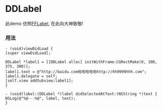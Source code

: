 # DDLabel

此demo 仿照[FFLabel](https://github.com/liufan321/FFLabel), 在此向大神致敬!

### 用法

```~
- (void)viewDidLoad {
[super viewDidLoad];

DDLabel *label1 = [[DDLabel alloc] initWithFrame:CGRectMake(0, 100, 375, 300)];
label1.text = @"http://baidu.com哈哈哈哈哈http://hh9999hhh.com";
label1.delegate = self;
[self.view addSubview:label1];
}

- (void)label:(DDLabel *)label didSelectedAtText:(NSString *)text {
NSLog(@"%@---%@", label, text);
}
```
